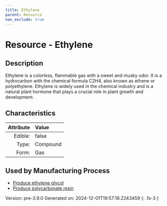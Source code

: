 ```yaml
---
title: Ethylene
parent: Resource
nav_exclude: true
---
```

# Resource - Ethylene

## Description
&#10;&#9;&#9;Ethylene is a colorless, flammable gas with a sweet and musky odor. &#10;&#9;&#9;It is a hydrocarbon with the chemical formula C2H4, also known as ethene &#10;&#9;&#9;or polyethylene. Ethylene is widely used in the chemical industry and is &#10;&#9;&#9;a natural plant hormone that plays a crucial role in plant growth and &#10;&#9;&#9;development.&#10;&#9;

## Characteristics

| Attribute      | Value |
|--------:|:------|
|Edible:|false|
|Type:|Compound|
|Form:|Gas|
 

## Used by Manufacturing Process

- [Produce ethylene glycol](../process/produce-ethylene-glycol.html)
- [Produce polycarbonate resin](../process/produce-polycarbonate-resin.html)


    

Version: pre-3.9.0 Generated on: 2024-12-01T19:57:19.2243459
{: .fs-3 }
